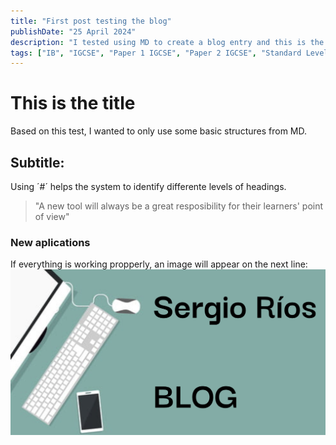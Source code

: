```yaml
---
title: "First post testing the blog"
publishDate: "25 April 2024"
description: "I tested using MD to create a blog entry and this is the result."
tags: ["IB", "IGCSE", "Paper 1 IGCSE", "Paper 2 IGCSE", "Standard Level", "High Level", "Paper 1 IB", "Paper 2 IB", "Paper 3 IB", "Option A IB", "Option B IB", "Option C IB", "Option D IB", "Extended Essay", "Internal Assessment", "Tools", "Resources", "Materials"]
---
```


# This is the **title**

Based on this test, I wanted to only use some basic structures from MD. 

## Subtitle:

Using ´#´ helps the system to identify differente levels of headings. 

> "A new tool will always be a great resposibility for their learners' point of view"

### New aplications

If everything is working propperly, an image will appear on the next line:
![Blog's image cover](src/content/post/imagesposts/imagetest1.png "Blog's image cover")

